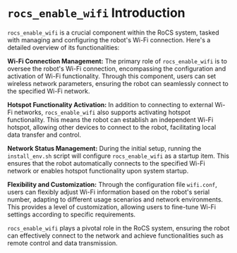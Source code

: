 # `rocs_enable_wifi` Introduction

`rocs_enable_wifi` is a crucial component within the RoCS system, tasked with managing and configuring the robot's Wi-Fi connection. Here's a detailed overview of its functionalities:

**Wi-Fi Connection Management:** The primary role of `rocs_enable_wifi` is to oversee the robot's Wi-Fi connection, encompassing the configuration and activation of Wi-Fi functionality. Through this component, users can set wireless network parameters, ensuring the robot can seamlessly connect to the specified Wi-Fi network.

**Hotspot Functionality Activation:** In addition to connecting to external Wi-Fi networks, `rocs_enable_wifi` also supports activating hotspot functionality. This means the robot can establish an independent Wi-Fi hotspot, allowing other devices to connect to the robot, facilitating local data transfer and control.

**Network Status Management:** During the initial setup, running the `install_env.sh` script will configure `rocs_enable_wifi` as a startup item. This ensures that the robot automatically connects to the specified Wi-Fi network or enables hotspot functionality upon system startup.

**Flexibility and Customization:** Through the configuration file `wifi.conf`, users can flexibly adjust Wi-Fi information based on the robot's serial number, adapting to different usage scenarios and network environments. This provides a level of customization, allowing users to fine-tune Wi-Fi settings according to specific requirements.

`rocs_enable_wifi` plays a pivotal role in the RoCS system, ensuring the robot can effectively connect to the network and achieve functionalities such as remote control and data transmission.
